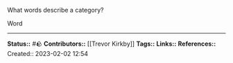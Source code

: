 What words describe a category?

Word
 
---
**Status::** #🪨
**Contributors::** [[Trevor Kirkby]]
**Tags::**
**Links::**
**References::**
Created:: 2023-02-02 12:54

